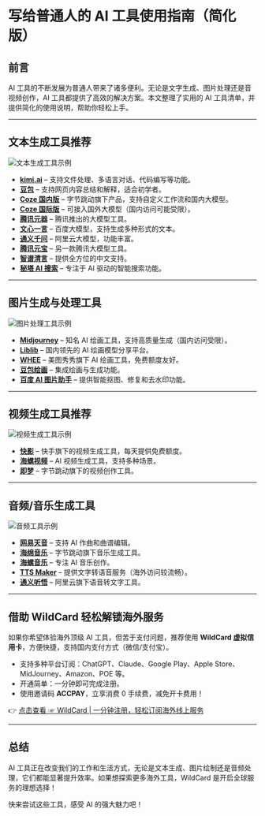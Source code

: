 # 写给普通人的 AI 工具使用指南（简化版）

## 前言

AI 工具的不断发展为普通人带来了诸多便利。无论是文字生成、图片处理还是音视频创作，AI 工具都提供了高效的解决方案。本文整理了实用的 AI 工具清单，并提供简化的使用说明，帮助你轻松上手。

---

## 文本生成工具推荐

![文本生成工具示例](https://zlbigger.com/wp-content/uploads/2024/11/frc-9660c2a2a453b68bf8d57c0c3b972f5d-1-1024x743.png)

- **[kimi.ai](https://kimikimi.ai)** – 支持文件处理、多语言对话、代码编写等功能。
- **[豆包](https://doubao.com/chat)** – 支持网页内容总结和解释，适合初学者。
- **[Coze 国内版](https://coze.cn)** – 字节跳动旗下产品，支持自定义工作流和国内大模型。
- **[Coze 国际版](https://coze.com)** – 可接入国外大模型（国内访问可能受限）。
- **[腾讯元器](https://yuanqi.tencent.com/agent-shop)** – 腾讯推出的大模型工具。
- **[文心一言](https://yiyan.baidu.com)** – 百度大模型，支持生成多种形式的文本。
- **[通义千问](https://tongyi.aliyun.com)** – 阿里云大模型，功能丰富。
- **[腾讯元宝](https://yuanbao.tencent.com)** – 另一款腾讯大模型工具。
- **[智谱清言](https://chatglm.cn/main/alltoolsdetail)** – 提供全方位的中文支持。
- **[秘塔 AI 搜索](https://metaso.cn)** – 专注于 AI 驱动的智能搜索功能。

---

## 图片生成与处理工具

![图片处理工具示例](https://zlbigger.com/wp-content/uploads/2024/11/frc-4d2df2cdaa0569441157e58671cccc4d-1-1024x687.png)

- **[Midjourney](https://midjourney.com)** – 知名 AI 绘画工具，支持高质量生成（国内访问受限）。
- **[Liblib](https://liblib.art)** – 国内领先的 AI 绘画模型分享平台。
- **[WHEE](https://whee.com)** – 美图秀秀旗下 AI 绘画工具，免费额度友好。
- **[豆包绘画](https://doubao.com/chat/create-image)** – 集成绘画与生成功能。
- **[百度 AI 图片助手](https://image.baidu.com)** – 提供智能抠图、修复和去水印功能。

---

## 视频生成工具推荐

![视频生成工具示例](https://zlbigger.com/wp-content/uploads/2024/11/640-49-473x1024.webp)

- **[快影](https://kwaiying.com)** – 快手旗下的视频生成工具，每天提供免费额度。
- **[海螺视频](https://hailuoai.com/video)** – AI 视频生成工具，支持多种场景。
- **[即梦](https://jimeng.jianying.com)** – 字节跳动旗下的视频创作工具。

---

## 音频/音乐生成工具

![音频工具示例](https://zlbigger.com/wp-content/uploads/2024/11/640-53-661x1024.webp)

- **[网易天音](https://tianyin.music.163.com)** – 支持 AI 作曲和曲谱编辑。
- **[海绵音乐](https://haimian.com)** – 字节跳动旗下音乐生成工具。
- **[海螺音乐](https://hailuoai.com/music)** – 专注 AI 音乐创作。
- **[TTS Maker](https://ttsmaker.com/zh-cn)** – 提供文字转语音服务（海外访问较流畅）。
- **[通义听悟](https://tingwu.aliyun.com)** – 阿里云旗下语音转文字工具。

---

## 借助 WildCard 轻松解锁海外服务

如果你希望体验海外顶级 AI 工具，但苦于支付问题，推荐使用 **WildCard 虚拟信用卡**，方便快捷，支持国内支付方式（微信/支付宝）。 

- 支持多种平台订阅：ChatGPT、Claude、Google Play、Apple Store、MidJourney、Amazon、POE 等。
- 开通简单：一分钟即可完成注册。
- 使用邀请码 **ACCPAY**，立享消费 0 手续费，减免开卡费用！

👉 [点击查看 ☞ WildCard | 一分钟注册，轻松订阅海外线上服务](https://bit.ly/bewildcard)

---

## 总结

AI 工具正在改变我们的工作和生活方式，无论是文本生成、图片绘制还是音频处理，它们都能显著提升效率。如果想探索更多海外工具，WildCard 是开启全球服务的理想选择！

快来尝试这些工具，感受 AI 的强大魅力吧！
